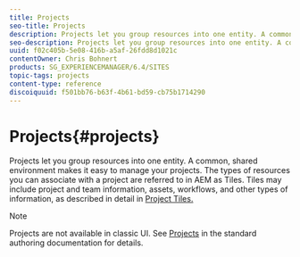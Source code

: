 ```yaml
---
title: Projects
seo-title: Projects
description: Projects let you group resources into one entity. A common, shared environment makes it easy to manage your projects.
seo-description: Projects let you group resources into one entity. A common, shared environment makes it easy to manage your projects.
uuid: f02c405b-5e08-416b-a5af-26fdd8d1021c
contentOwner: Chris Bohnert
products: SG_EXPERIENCEMANAGER/6.4/SITES
topic-tags: projects
content-type: reference
discoiquuid: f501bb76-b63f-4b61-bd59-cb75b1714290
---
```


# Projects{#projects}

Projects let you group resources into one entity. A common, shared environment makes it easy to manage your projects. The types of resources you can associate with a project are referred to in AEM as Tiles. Tiles may include project and team information, assets, workflows, and other types of information, as described in detail in [Project Tiles.](#projecttiles)

>[!NOTE]
>
>Projects are not available in classic UI. See [Projects](../../../sites/authoring/using/projects.md) in the standard authoring documentation for details.


